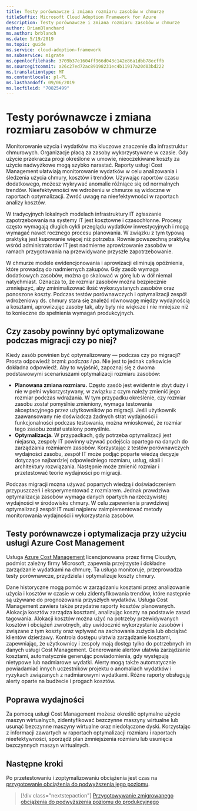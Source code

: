 ```yaml
---
title: Testy porównawcze i zmiana rozmiaru zasobów w chmurze
titleSuffix: Microsoft Cloud Adoption Framework for Azure
description: Testy porównawcze i zmiana rozmiaru zasobów w chmurze
author: BrianBlanchard
ms.author: brblanch
ms.date: 5/19/2019
ms.topic: guide
ms.service: cloud-adoption-framework
ms.subservice: migrate
ms.openlocfilehash: 3709b37e1604ff966d043c142e86a1dbb78ecffb
ms.sourcegitcommit: a26c27ed72ac89198231ec4b11917a20d03bd222
ms.translationtype: MT
ms.contentlocale: pl-PL
ms.lasthandoff: 09/06/2019
ms.locfileid: "70825499"
---
```

# <a name="benchmark-and-resize-cloud-assets"></a>Testy porównawcze i zmiana rozmiaru zasobów w chmurze

Monitorowanie użycia i wydatków ma kluczowe znaczenie dla infrastruktur chmurowych. Organizacje płacą za zasoby wykorzystywane w czasie. Gdy użycie przekracza progi określone w umowie, nieoczekiwane koszty za użycie nadwyżkowe mogą szybko narastać. Raporty usługi Cost Management ułatwiają monitorowanie wydatków w celu analizowania i śledzenia użycia chmury, kosztów i trendów. Używając raportów czasu dodatkowego, możesz wykrywać anomalie różniące się od normalnych trendów. Nieefektywności we wdrożeniu w chmurze są widoczne w raportach optymalizacji. Zwróć uwagę na nieefektywności w raportach analizy kosztów.

W tradycyjnych lokalnych modelach infrastruktury IT zgłaszanie zapotrzebowania na systemy IT jest kosztowne i czasochłonne. Procesy często wymagają długich cykli przeglądu wydatków inwestycyjnych i mogą wymagać nawet rocznego procesu planowania. W związku z tym typową praktyką jest kupowanie więcej niż potrzeba. Równie powszechną praktyką wśród administratorów IT jest nadmierne aprowizowanie zasobów w ramach przygotowania na przewidywane przyszłe zapotrzebowanie.

W chmurze modele ewidencjonowania i aprowizacji eliminują opóźnienia, które prowadzą do nadmiernych zakupów. Gdy zasób wymaga dodatkowych zasobów, można go skalować w górę lub w dół niemal natychmiast. Oznacza to, że rozmiar zasobów można bezpiecznie zmniejszyć, aby zminimalizować ilość wykorzystanych zasobów oraz ponoszone koszty. Podczas testów porównawczych i optymalizacji zespół wdrożeniowy ds. chmury stara się znaleźć równowagę między wydajnością a kosztami, aprowizując zasoby tak, aby były nie większe i nie mniejsze niż to konieczne do spełnienia wymagań produkcyjnych.

<!-- markdownlint-disable MD026 -->

## <a name="should-assets-be-optimized-during-or-after-the-migration"></a>Czy zasoby powinny być optymalizowane podczas migracji czy po niej?

Kiedy zasób powinien być optymalizowany &mdash; podczas czy po migracji? Prosta odpowiedź brzmi: *podczas i po*. Nie jest to jednak całkowicie dokładna odpowiedź. Aby to wyjaśnić, zapoznaj się z dwoma podstawowymi scenariuszami optymalizacji rozmiaru zasobów:

- **Planowana zmiana rozmiaru.** Często zasób jest ewidentnie zbyt duży i nie w pełni wykorzystywany, w związku z czym należy zmienić jego rozmiar podczas wdrażania. W tym przypadku określenie, czy rozmiar zasobu został pomyślnie zmieniony, wymaga testowania akceptacyjnego przez użytkowników po migracji. Jeśli użytkownik zaawansowany nie doświadcza żadnych strat wydajności i funkcjonalności podczas testowania, można wnioskować, że rozmiar tego zasobu został ustalony pomyślnie.
- **Optymalizacja.** W przypadkach, gdy potrzeba optymalizacji jest niejasna, zespoły IT powinny używać podejścia opartego na danych do zarządzania rozmiarem zasobów. Korzystając z testów porównawczych wydajności zasobu, zespół IT może podjąć poparte wiedzą decyzje dotyczące najbardziej odpowiedniego rozmiaru, usług, skali i architektury rozwiązania. Następnie może zmienić rozmiar i przetestować teorie wydajności po migracji.

Podczas migracji można używać popartych wiedzą i doświadczeniem przypuszczeń i eksperymentować z rozmiarem. Jednak prawdziwa optymalizacja zasobów wymaga danych opartych na rzeczywistej wydajności w środowisku chmury. W celu zapewnienia prawdziwej optymalizacji zespół IT musi najpierw zaimplementować metody monitorowania wydajności i wykorzystania zasobów.

## <a name="benchmark-and-optimize-with-azure-cost-management"></a>Testy porównawcze i optymalizacja przy użyciu usługi Azure Cost Management

Usługa [Azure Cost Management](/azure/cost-management/overview) licencjonowana przez firmę Cloudyn, podmiot zależny firmy Microsoft, zapewnia przejrzyste i dokładne zarządzanie wydatkami na chmurę. Ta usługa monitoruje, przeprowadza testy porównawcze, przydziela i optymalizuje koszty chmury.

Dane historyczne mogą pomóc w zarządzaniu kosztami przez analizowanie użycia i kosztów w czasie w celu zidentyfikowania trendów, które następnie są używane do prognozowania przyszłych wydatków. Usługa Cost Management zawiera także przydatne raporty kosztów planowanych. Alokacja kosztów zarządza kosztami, analizując koszty na podstawie zasad tagowania. Alokacji kosztów można użyć na potrzeby przewidywanych kosztów i obciążeń zwrotnych, aby uwidocznić wykorzystanie zasobów i związane z tym koszty oraz wpływać na zachowania zużycia lub obciążać klientów dzierżawy. Kontrola dostępu ułatwia zarządzanie kosztami, zapewniając, że użytkownicy i zespoły mają dostęp tylko do potrzebnych im danych usługi Cost Management. Generowanie alertów ułatwia zarządzanie kosztami, automatycznie generując powiadomienia, gdy występują nietypowe lub nadmiarowe wydatki. Alerty mogą także automatycznie powiadamiać innych uczestników projektu o anomaliach wydatków i ryzykach związanych z nadmiarowymi wydatkami. Różne raporty obsługują alerty oparte na budżecie i progach kosztów.

## <a name="improve-efficiency"></a>Poprawa wydajności

Za pomocą usługi Cost Management możesz określić optymalne użycie maszyn wirtualnych, zidentyfikować bezczynne maszyny wirtualne lub usunąć bezczynne maszyny wirtualne oraz niedołączone dyski. Korzystając z informacji zawartych w raportach optymalizacji rozmiaru i raportach nieefektywności, sporządź plan zmniejszenia rozmiaru lub usunięcia bezczynnych maszyn wirtualnych.

## <a name="next-steps"></a>Następne kroki

Po przetestowaniu i zoptymalizowaniu obciążenia jest czas na [przygotowanie obciążenia do podwyższenia jego poziomu](./ready.md).

> [!div class="nextstepaction"]
> [Przygotowywanie zmigrowanego obciążenia do podwyższenia poziomu do produkcyjnego](./ready.md)
